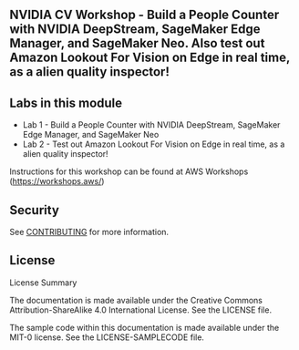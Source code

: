 ## NVIDIA CV Workshop - Build a People Counter with NVIDIA DeepStream, SageMaker Edge Manager, and SageMaker Neo. Also test out Amazon Lookout For Vision on Edge in real time, as a alien quality inspector!


## Labs in this module
* Lab 1 - Build a People Counter with NVIDIA DeepStream, SageMaker Edge Manager, and SageMaker Neo
*  Lab 2 - Test out Amazon Lookout For Vision on Edge in real time, as a alien quality inspector!

Instructions for this workshop can be found at AWS Workshops (https://workshops.aws/)

## Security

See [CONTRIBUTING](CONTRIBUTING.md#security-issue-notifications) for more information.

## License

License Summary

The documentation is made available under the Creative Commons Attribution-ShareAlike 4.0 International License. See the LICENSE file.

The sample code within this documentation is made available under the MIT-0 license. See the LICENSE-SAMPLECODE file.

